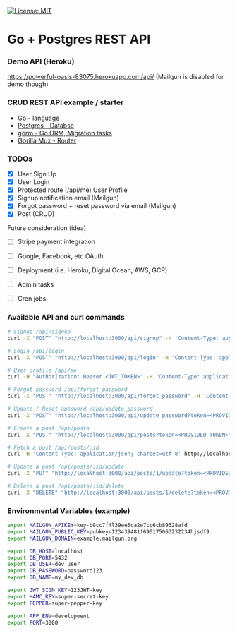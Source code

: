 [![License: MIT](https://img.shields.io/badge/License-MIT-green.svg)](https://github.com/yhagio/go_pg_rest_api_starter/blob/master/LICENSE)

# Go + Postgres REST API


### Demo API (Heroku)

https://powerful-oasis-83075.herokuapp.com/api/
(Mailgun is disabled for demo though)


### CRUD REST API example / starter

- [Go - language](https://golang.org/)
- [Postgres - Databse](https://www.postgresql.org/)
- [gorm - Go ORM, Migration tasks](https://github.com/jinzhu/gorm)
- [Gorilla Mux - Router](https://github.com/gorilla/mux)

### TODOs
- [x] User Sign Up
- [x] User Login
- [x] Protected route (/api/me) User Profile
- [x] Signup notification email (Mailgun)
- [x] Forgot password + reset password via email (Mailgun)
- [x] Post (CRUD)

Future consideration (idea)
- [ ] Stripe payment integration
- [ ] Google, Facebook, etc OAuth
- [ ] Deployment (i.e. Heroku, Digital Ocean, AWS, GCP)
- [ ] Admin tasks
- [ ] Cron jobs


### Available API and curl commands

```bash
# Signup /api/signup
curl -X "POST" "http://localhost:3000/api/signup" -H 'Content-Type: application/json; charset=utf-8' -d $'{"username":"alice", "email":"alice@example.com", "password":"password123"}'

# Login /api/login
curl -X "POST" "http://localhost:3000/api/login" -H 'Content-Type: application/json; charset=utf-8' -d $'{"email":"alice@example.com", "password":"password123"}'

# User profile /api/me
curl -H "Authorization: Bearer <JWT_TOKEN>" -H 'Content-Type: application/json; charset=utf-8' http://localhost:3000/api/me -w "\n"

# Forgot password /api/forgot_password
curl -X "POST" "http://localhost:3000/api/forgot_password" -H 'Content-Type: application/json; charset=utf-8' -d $'{"email":"alice@example.com"}'

# Update / Reset apssword /api/update_password
curl -X "POST" "http://localhost:3000/api/update_password?token=<PROVIDED_TOKEN>" -H 'Content-Type: application/json; charset=utf-8' -d $'{"email":"alice@example.com", "password":"updatedPassword"}'

# Create a post /api/posts
curl -X "POST" "http://localhost:3000/api/posts?token=<PROVIDED_TOKEN>" -H 'Content-Type: application/json; charset=utf-8' -d $'{"title":"Hello World", "description":"Hello everyone, this is my first post"}'

# Fetch a post /api/posts/:id
curl -H 'Content-Type: application/json; charset=utf-8' http://localhost:3000/api/posts/1

# Update a post /api/posts/:id/update
curl -X "PUT" "http://localhost:3000/api/posts/1/update?token=<PROVIDED_TOKEN>" -H 'Content-Type: application/json; charset=utf-8' -d $'{"title":"Hello Again", "description":"Hello everyone, this is modified"}'

# Delete a post /api/posts/:id/delete
curl -X "DELETE" "http://localhost:3000/api/posts/1/delete?token=<PROVIDED_TOKEN>" -H 'Content-Type: application/json; charset=utf-8'
```

### Environmental Variables (example)
```bash
export MAILGUN_APIKEY=key-b9cc7f4l39ee5ca2e7cc6cb89328afd
export MAILGUN_PUBLIC_KEY=pubkey-123439481f695175063232234hjsdf9
export MAILGUN_DOMAIN=example.mailgun.org

export DB_HOST=localhost
export DB_PORT=5432
export DB_USER=dev_user
export DB_PASSWORD=password123
export DB_NAME=my_dev_db

export JWT_SIGN_KEY=123JWT-key
export HAMC_KEY=super-secret-key
export PEPPER=super-pepper-key

export APP_ENV=development
export PORT=3000
```
